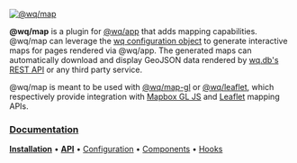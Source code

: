 [![@wq/map][logo]][docs]

**@wq/map** is a plugin for [@wq/app] that adds mapping capabilities.  @wq/map can leverage the [wq configuration object][config] to generate interactive maps for pages rendered via @wq/app.  The generated maps can automatically download and display GeoJSON data rendered by [wq.db's REST API][wq.db] or any third party service.

@wq/map is meant to be used with [@wq/map-gl] or [@wq/leaflet], which respectively provide integration with [Mapbox GL JS] and [Leaflet] mapping APIs.

### [Documentation][docs]

[**Installation**][installation]
&bull;
[**API**][api]
&bull;
[Configuration][configuration]
&bull;
[Components][components]
&bull;
[Hooks][hooks]

[logo]: https://wq.io/images/@wq/map.svg
[docs]: https://wq.io/@wq/map
[installation]: https://wq.io/@wq/map#installation
[api]: https://wq.io/@wq/map#api
[configuration]: https://wq.io/@wq/map#configuration
[components]: https://wq.io/@wq/map#components
[hooks]: https://wq.io/@wq/map#hooks

[@wq/app]: https://wq.io/@wq/app
[@wq/map-gl]: https://wq.io/@wq/map-gl
[@wq/leaflet]: https://github.com/wq/wq.app/tree/main/packages/leaflet
[@wq/map]: https://wq.io/@wq/map
[config]: https://wq.io/config
[wq.db]: https://wq.io/wq.db/

[Mapbox GL JS]: https://docs.mapbox.com/mapbox-gl-js/
[Leaflet]: https://leafletjs.com/
